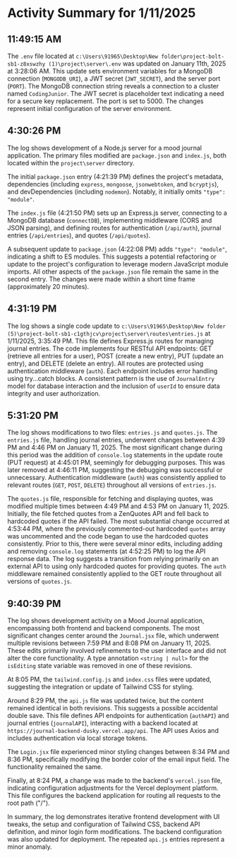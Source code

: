 # Activity Summary for 1/11/2025

## 11:49:15 AM
The `.env` file located at `c:\Users\91965\Desktop\New folder\project-bolt-sb1-z8xswzhy (1)\project\server\.env` was updated on January 11th, 2025 at 3:28:06 AM.  This update sets environment variables for a MongoDB connection (`MONGODB_URI`), a JWT secret (`JWT_SECRET`), and the server port (`PORT`).  The MongoDB connection string reveals a connection to a cluster named `CodingJunior`. The JWT secret is placeholder text indicating a need for a secure key replacement. The port is set to 5000.  The changes represent initial configuration of the server environment.


## 4:30:26 PM
The log shows development of a Node.js server for a mood journal application.  The primary files modified are `package.json` and `index.js`, both located within the `project\server` directory.

The initial `package.json` entry (4:21:39 PM) defines the project's metadata, dependencies (including `express`, `mongoose`, `jsonwebtoken`, and `bcryptjs`), and devDependencies (including `nodemon`). Notably, it initially omits `"type": "module"`.

The `index.js` file (4:21:50 PM) sets up an Express.js server, connecting to a MongoDB database (`connectDB`), implementing middleware (CORS and JSON parsing), and defining routes for authentication (`/api/auth`), journal entries (`/api/entries`), and quotes (`/api/quotes`).

A subsequent update to `package.json` (4:22:08 PM) adds `"type": "module"`, indicating a shift to ES modules.  This suggests a potential refactoring or update to the project's configuration to leverage modern JavaScript module imports.  All other aspects of the `package.json` file remain the same in the second entry. The changes were made within a short time frame (approximately 20 minutes).


## 4:31:19 PM
The log shows a single code update to `c:\Users\91965\Desktop\New folder (5)\project-bolt-sb1-c1gthjcv\project\server\routes\entries.js` at 1/11/2025, 3:35:49 PM.  This file defines Express.js routes for managing journal entries.  The code implements four RESTful API endpoints: GET (retrieve all entries for a user), POST (create a new entry), PUT (update an entry), and DELETE (delete an entry).  All routes are protected using authentication middleware (`auth`). Each endpoint includes error handling using try...catch blocks.  A consistent pattern is the use of `JournalEntry` model for database interaction and the inclusion of `userId` to ensure data integrity and user authorization.


## 5:31:20 PM
The log shows modifications to two files: `entries.js` and `quotes.js`.  The `entries.js` file, handling journal entries, underwent changes between 4:39 PM and 4:46 PM on January 11, 2025.  The most significant change during this period was the addition of `console.log` statements in the update route (PUT request) at 4:45:01 PM, seemingly for debugging purposes. This was later removed at 4:46:11 PM, suggesting the debugging was successful or unnecessary. Authentication middleware (`auth`) was consistently applied to relevant routes (`GET`, `POST`, `DELETE`) throughout all versions of `entries.js`.

The `quotes.js` file, responsible for fetching and displaying quotes, was modified multiple times between 4:49 PM and 4:53 PM on January 11, 2025. Initially, the file fetched quotes from a ZenQuotes API and fell back to hardcoded quotes if the API failed. The most substantial change occurred at 4:53:44 PM, where the previously commented-out hardcoded `quotes` array was uncommented and the code began to use the hardcoded quotes consistently.  Prior to this, there were several minor edits, including adding and removing `console.log` statements (at 4:52:25 PM) to log the API response data. The log suggests a transition from relying primarily on an external API to using only hardcoded quotes for providing quotes.  The `auth` middleware remained consistently applied to the GET route throughout all versions of `quotes.js`.


## 9:40:39 PM
The log shows development activity on a Mood Journal application, encompassing both frontend and backend components.  The most significant changes center around the `Journal.jsx` file, which underwent multiple revisions between 7:59 PM and 8:08 PM on January 11, 2025. These edits primarily involved refinements to the user interface and did not alter the core functionality. A type annotation `<string | null>` for the `isEditing` state variable was removed in one of these revisions.


At 8:05 PM, the `tailwind.config.js` and `index.css` files were updated, suggesting the integration or update of Tailwind CSS for styling.


Around 8:29 PM, the `api.js` file was updated twice, but the content remained identical in both revisions. This suggests a possible accidental double save. This file defines API endpoints for authentication (`authAPI`) and journal entries (`journalAPI`), interacting with a backend located at `https://journal-backend-dusky.vercel.app/api`.  The API uses Axios and includes authentication via local storage tokens.


The `Login.jsx` file experienced minor styling changes between 8:34 PM and 8:36 PM, specifically modifying the border color of the email input field.  The functionality remained the same.


Finally, at 8:24 PM, a change was made to the backend's `vercel.json` file, indicating configuration adjustments for the Vercel deployment platform.  This file configures the backend application for routing all requests to the root path ("/").

In summary, the log demonstrates iterative frontend development with UI tweaks, the setup and configuration of Tailwind CSS, backend API definition, and minor login form modifications.  The backend configuration was also updated for deployment. The repeated `api.js` entries represent a minor anomaly.

